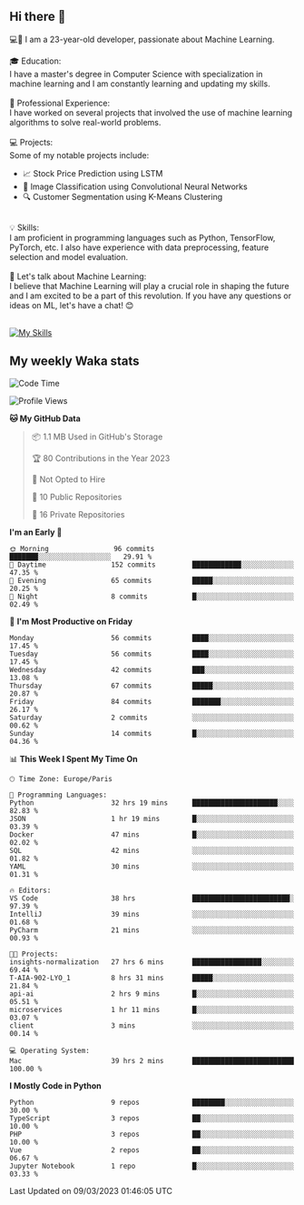 ## Hi there 👋

💻🤖 I am a 23-year-old developer, passionate about Machine Learning.</br>

🎓 Education:</br>
I have a master's degree in Computer Science with specialization in machine learning and I am constantly learning and updating my skills.
</br></br>
💼 Professional Experience:</br>
I have worked on several projects that involved the use of machine learning algorithms to solve real-world problems.
</br></br>
💻 Projects:</br>
Some of my notable projects include:
</br>
- 📈 Stock Price Prediction using LSTM</br>
- 🤖 Image Classification using Convolutional Neural Networks</br>
- 🔍 Customer Segmentation using K-Means Clustering</br>
</br>
💡 Skills:</br>
I am proficient in programming languages such as Python, TensorFlow, PyTorch, etc. I also have experience with data preprocessing, feature selection and model evaluation.
</br></br>
💬 Let's talk about Machine Learning:</br>
I believe that Machine Learning will play a crucial role in shaping the future and I am excited to be a part of this revolution. If you have any questions or ideas on ML, let's have a chat! 😊
</br></br>

[![My Skills](https://skillicons.dev/icons?i=html,css,docker,express,figma,firebase,graphql,nodejs,react,ts,vue,py,pytorch)](https://skillicons.dev)

## My weekly Waka stats

<!--START_SECTION:waka-->
![Code Time](http://img.shields.io/badge/Code%20Time-3%2C481%20hrs%2013%20mins-blue)

![Profile Views](http://img.shields.io/badge/Profile%20Views-1-blue)

**🐱 My GitHub Data** 

> 📦 1.1 MB Used in GitHub's Storage 
 > 
> 🏆 80 Contributions in the Year 2023
 > 
> 🚫 Not Opted to Hire
 > 
> 📜 10 Public Repositories 
 > 
> 🔑 16 Private Repositories 
 > 
**I'm an Early 🐤** 

```text
🌞 Morning                96 commits          ███████░░░░░░░░░░░░░░░░░░   29.91 % 
🌆 Daytime                152 commits         ████████████░░░░░░░░░░░░░   47.35 % 
🌃 Evening                65 commits          █████░░░░░░░░░░░░░░░░░░░░   20.25 % 
🌙 Night                  8 commits           █░░░░░░░░░░░░░░░░░░░░░░░░   02.49 % 
```
📅 **I'm Most Productive on Friday** 

```text
Monday                   56 commits          ████░░░░░░░░░░░░░░░░░░░░░   17.45 % 
Tuesday                  56 commits          ████░░░░░░░░░░░░░░░░░░░░░   17.45 % 
Wednesday                42 commits          ███░░░░░░░░░░░░░░░░░░░░░░   13.08 % 
Thursday                 67 commits          █████░░░░░░░░░░░░░░░░░░░░   20.87 % 
Friday                   84 commits          ███████░░░░░░░░░░░░░░░░░░   26.17 % 
Saturday                 2 commits           ░░░░░░░░░░░░░░░░░░░░░░░░░   00.62 % 
Sunday                   14 commits          █░░░░░░░░░░░░░░░░░░░░░░░░   04.36 % 
```


📊 **This Week I Spent My Time On** 

```text
🕑︎ Time Zone: Europe/Paris

💬 Programming Languages: 
Python                   32 hrs 19 mins      █████████████████████░░░░   82.83 % 
JSON                     1 hr 19 mins        █░░░░░░░░░░░░░░░░░░░░░░░░   03.39 % 
Docker                   47 mins             █░░░░░░░░░░░░░░░░░░░░░░░░   02.02 % 
SQL                      42 mins             ░░░░░░░░░░░░░░░░░░░░░░░░░   01.82 % 
YAML                     30 mins             ░░░░░░░░░░░░░░░░░░░░░░░░░   01.31 % 

🔥 Editors: 
VS Code                  38 hrs              ████████████████████████░   97.39 % 
IntelliJ                 39 mins             ░░░░░░░░░░░░░░░░░░░░░░░░░   01.68 % 
PyCharm                  21 mins             ░░░░░░░░░░░░░░░░░░░░░░░░░   00.93 % 

🐱‍💻 Projects: 
insights-normalization   27 hrs 6 mins       █████████████████░░░░░░░░   69.44 % 
T-AIA-902-LYO_1          8 hrs 31 mins       █████░░░░░░░░░░░░░░░░░░░░   21.84 % 
api-ai                   2 hrs 9 mins        █░░░░░░░░░░░░░░░░░░░░░░░░   05.51 % 
microservices            1 hr 11 mins        █░░░░░░░░░░░░░░░░░░░░░░░░   03.07 % 
client                   3 mins              ░░░░░░░░░░░░░░░░░░░░░░░░░   00.14 % 

💻 Operating System: 
Mac                      39 hrs 2 mins       █████████████████████████   100.00 % 
```

**I Mostly Code in Python** 

```text
Python                   9 repos             ████████░░░░░░░░░░░░░░░░░   30.00 % 
TypeScript               3 repos             ██░░░░░░░░░░░░░░░░░░░░░░░   10.00 % 
PHP                      3 repos             ██░░░░░░░░░░░░░░░░░░░░░░░   10.00 % 
Vue                      2 repos             ██░░░░░░░░░░░░░░░░░░░░░░░   06.67 % 
Jupyter Notebook         1 repo              █░░░░░░░░░░░░░░░░░░░░░░░░   03.33 % 
```




 Last Updated on 09/03/2023 01:46:05 UTC
<!--END_SECTION:waka-->
